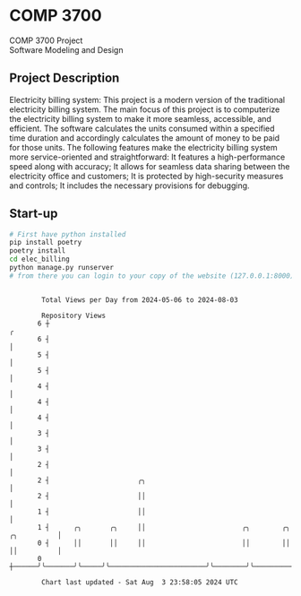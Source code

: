 # COMP 3700
COMP 3700 Project  
Software Modeling and Design
## Project Description
Electricity billing system: This project is a modern version of the traditional electricity billing system. The main focus of this project is to computerize the electricity billing system to make it more seamless, accessible, and efficient. The software calculates the units consumed within a specified time duration and accordingly calculates the amount of money to be paid for those units. The following features make the electricity billing system more service-oriented and straightforward: It features a high-performance speed along with accuracy; It allows for seamless data sharing between the electricity office and customers; It is protected by high-security measures and controls; It includes the necessary provisions for debugging.

## Start-up
```bash
# First have python installed
pip install poetry
poetry install
cd elec_billing
python manage.py runserver
# from there you can login to your copy of the website (127.0.0.1:8000), default creds are admin/admin
```

```

        Total Views per Day from 2024-05-06 to 2024-08-03

        Repository Views
       6 ┼                                                                                        ╭
       6 ┤                                                                                        │
       5 ┤                                                                                        │
       5 ┤                                                                                        │
       4 ┤                                                                                        │
       4 ┤                                                                                        │
       4 ┤                                                                                        │
       3 ┤                                                                                        │
       3 ┤                                                                                        │
       2 ┤                                                                                        │
       2 ┤                      ╭╮                                                                │
       2 ┤                      ││                                                                │
       1 ┤                      ││                                                                │
       1 ┤      ╭╮       ╭╮     ││                        ╭╮        ╭╮                ╭╮          │
       0 ┤      ││       ││     ││                        ││        ││                ││          │
       0 ┼──────╯╰───────╯╰─────╯╰────────────────────────╯╰────────╯╰────────────────╯╰──────────╯

        Chart last updated - Sat Aug  3 23:58:05 2024 UTC
        
```
